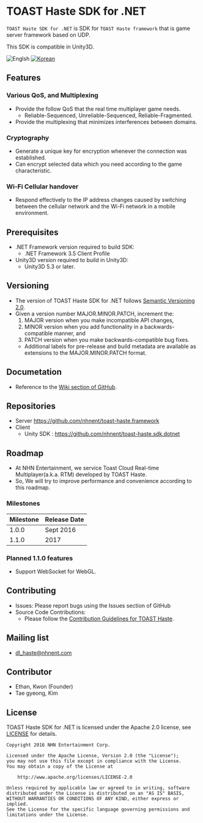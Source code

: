 # TOAST Haste SDK for .NET
`TOAST Haste SDK for .NET` is SDK for `TOAST Haste framework` that is game server framework based on UDP.

This SDK is compatible in Unity3D.

![Englsh](https://img.shields.io/badge/Language-English-lightgrey.svg) 
[![Korean](https://img.shields.io/badge/Language-Korean-blue.svg)](README_KR.md)

## Features
### Various QoS, and Multiplexing
- Provide the follow QoS that the real time multiplayer game needs.
    - Reliable-Sequenced, Unreliable-Sequenced, Reliable-Fragmented.
- Provide the multiplexing that minimizes interferences between domains.

### Cryptography
- Generate a unique key for encryption whenever the connection was established.
- Can encrypt selected data which you need according to the game characteristic.

### Wi-Fi Cellular handover
- Respond effectively to the IP address changes caused by switching between the cellular network and the Wi-Fi network in a mobile environment.

## Prerequisites
- .NET Framework version required to build SDK:
    - .NET Framework 3.5 Client Profile
- Unity3D version required to build in Unity3D:
    - Unity3D 5.3 or later.

## Versioning
- The version of TOAST Haste SDK for .NET follows [Semantic Versioning 2.0](http://semver.org/).
- Given a version number MAJOR.MINOR.PATCH, increment the:
    1. MAJOR version when you make incompatible API changes,
    2. MINOR version when you add functionality in a backwards-compatible manner, and
    3. PATCH version when you make backwards-compatible bug fixes.
    - Additional labels for pre-release and build metadata are available as extensions to the MAJOR.MINOR.PATCH format.

## Documetation
- Reference to the [Wiki section of GitHub](https://github.com/nhnent/toast-haste.sdk.dotnet/wiki).

## Repositories
- Server
    https://github.com/nhnent/toast-haste.framework
- Client
    - Unity SDK : https://github.com/nhnent/toast-haste.sdk.dotnet

## Roadmap
- At NHN Entertainment, we service Toast Cloud Real-time Multiplayer(a.k.a. RTM) developed by TOAST Haste.
- So, We will try to improve performance and convenience according to this roadmap.

### Milestones

|Milestone|Release Date|
|---------|------------|
|1.0.0    |   Sept 2016|
|1.1.0    | 2017 |

### Planned 1.1.0 features
- Support WebSocket for WebGL.

## Contributing
- Issues: Please report bugs using the Issues section of GitHub
- Source Code Contributions:
    - Please follow the [Contribution Guidelines for TOAST Haste](./CONTRIBUTING.md).

## Mailing list
- dl_haste@nhnent.com

## Contributor
- Ethan, Kwon (Founder)
- Tae gyeong, Kim

## License
TOAST Haste SDK for .NET is licensed under the Apache 2.0 license, see [LICENSE](LICENSE.txt) for details.
```
Copyright 2016 NHN Entertainment Corp.

Licensed under the Apache License, Version 2.0 (the "License");
you may not use this file except in compliance with the License.
You may obtain a copy of the License at

    http://www.apache.org/licenses/LICENSE-2.0

Unless required by applicable law or agreed to in writing, software
distributed under the License is distributed on an "AS IS" BASIS,
WITHOUT WARRANTIES OR CONDITIONS OF ANY KIND, either express or implied.
See the License for the specific language governing permissions and
limitations under the License.

```